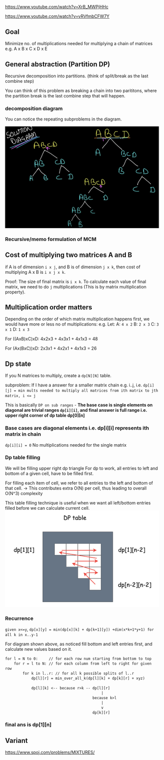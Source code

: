 
##

https://www.youtube.com/watch?v=XrB_MWPjHHc

https://www.youtube.com/watch?v=vRVfmbCFW7Y



## Goal

Minimize no. of multiplications needed for multiplying a chain of matrices
e.g. A x B x C x D x E


## General abstraction (Partition DP)

Recursive decomposition into partitions. (think of split/break as the last combine step)

You can think of this problem as breaking a chain into two parititons,
where the partition break is the last combine step that will happen.


### decomposition diagram

You can notice the repeating subproblems in the diagram.

![MCM partition](images/MCMparitions.png)


### Recursive/memo formulation of MCM



## Cost of multiplying two matrices A and B

if A is of dimension `i x j`, and B is of dimension `j x k`,
then cost of multiplying A x B is `i x j x k`.

Proof: The size of final matrix is `i x k`. To calculate each value of final matrix, we need to do `j` multiplications (This is by matrix multiplication property).

## Multiplication order matters

Depending on the order of which matrix multiplication happens first, we would have more or less no of multiplications:
e.g. 
Let:
A: `4 x 2`
B: `2 x 3`
C: `3 x 1`
D: `1 x 3`

For ((AxB)xC)xD: 4x2x3 + 4x3x1 + 4x1x3 = 48

For (Ax(BxC))xD: 2x3x1 + 4x2x1 + 4x1x3 = 26

## Dp state

If you N matrices to multiply,
create a `dp[N][N]` table.

subproblem: If I have a answer for a smaller matrix chain e.g. i..j, 
i.e. `dp[i][j] = min mults needed to multiply all matrices from ith matrix to jth matrix, i <= j`

This is basically `DP on sub ranges` - **The base case is single elements on diagonal are trivial ranges `dp[i][i]`, and final answer is full range i.e. upper right corner of dp table dp[0][n]**

### Base cases are diagonal elements i.e. dp[i][i] represents ith matrix in chain

`dp[i][i] = 0`
No multiplications needed for the single matrix

### Dp table filling 

We will be filling upper right dp triangle
For dp to work, all entries to left and bottom of a given cell, have to be filled first.

For filling each item of cell, we refer to all entries to the left and bottom of that cell. -> This contributes extra O(N) per cell, thus leading to overall O(N^3) complexity

This table filling technique is useful when we want all left/bottom entries filled before we can calculate current cell.
![diagonal dp filling](images/diagonaldpfilling.png)

### Recurrence

`given x<=y`,
`dp[x][y] = min(dp[x][k] + dp[k+1][y]) +dim(x*k+1*y+1) for all k in x..y-1`

For diagram shown above, as noticed fill bottom and left entries first, and calculate new values based on it.
```
for l = N to 0:     // for each row num starting from bottom to top
    for r = l to N: // for each column from left to right for given row
        for k in l..r: // for all k possible splits of l..r
            dp[l][r] = min_over_all_k(dp[l][k] + dp[k][r] + xyz)

            dp[l][k] <-- because r>k -- dp[l][r]
                                            |
                                        because k>l
                                            |
                                            v
                                        dp[k][r]
```

### final ans is dp[1][n]

## Variant

https://www.spoj.com/problems/MIXTURES/